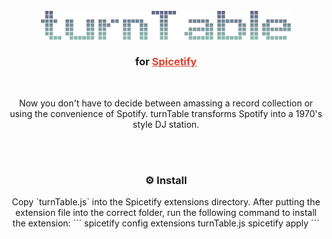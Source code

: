 <div id="top"></div>

<!-- PROJECT LOGO -->
<br />
<div align="center">
  <a href="https://github.com/terminalPoltergeist/dotfiles">
    <img src="/assets/header.png" alt="Logo" width="400">
  </a>
  <h3 align="center">for <a href="https://github.com/spicetify" target="_blank" style="color: #E33D2D">Spicetify</a></h3> 
  <br/>
  <p align="center">Now you don't have to decide between amassing a record collection or using the convenience of Spotify. turnTable transforms Spotify into a 1970's style DJ station.</p>
  <br/>
  <br/>
<h3>⚙️ Install</h3>
Copy `turnTable.js` into the Spicetify extensions directory.
After putting the extension file into the correct folder, run the following command to install the extension:
```
spicetify config extensions turnTable.js
spicetify apply
```
</div>

